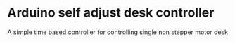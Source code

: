 # Arduino self adjust desk controller

A simple time based controller for controlling single non stepper motor desk